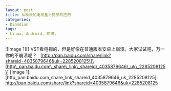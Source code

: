 ```yaml
---
layout: post
title: 从秋秋的电视盒上拷贝的应用
categories:
- Diandian
tags:
- Linux, Android, 网络, 
---
```

!\[Image 1\]\[\] VST看电视的，但是好像在普通版本安卓上崩溃。大家试试吧，万一你的不崩溃呢？   \[http://pan.baidu.com/share/link?shareid=4035879646&uk=2285208125\]\[http\_pan.baidu.com\_share\_link\_shareid\_4035879646\_uk\_2285208125\] \[Image 1\]: \[http\_pan.baidu.com\_share\_link\_shareid\_4035879646\_uk\_2285208125\]: http://pan.baidu.com/share/link?shareid=4035879646&uk=2285208125